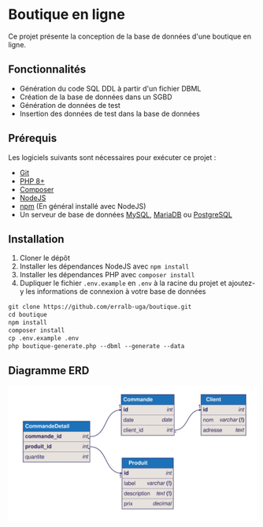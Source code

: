 # Boutique en ligne

Ce projet présente la conception de la base de données d'une boutique en ligne.

## Fonctionnalités

- Génération du code SQL DDL à partir d'un fichier DBML
- Création de la base de données dans un SGBD
- Génération de données de test
- Insertion des données de test dans la base de données

## Prérequis

Les logiciels suivants sont nécessaires pour exécuter ce projet :

- [Git](https://git-scm.com/)
- [PHP 8+](https://www.php.net/downloads.php)
- [Composer](https://getcomposer.org/)
- [NodeJS](https://nodejs.org/)
- [npm](https://www.npmjs.com/) (En général installé avec NodeJS)
- Un serveur de base de données [MySQL](https://www.mysql.com/), [MariaDB](https://mariadb.org/) ou [PostgreSQL](https://www.postgresql.org/)

## Installation

1. Cloner le dépôt
2. Installer les dépendances NodeJS avec `npm install`
3. Installer les dépendances PHP avec `composer install`
4. Dupliquer le fichier `.env.example` en `.env` à la racine du projet et ajoutez-y les informations de connexion à votre base de données


```
git clone https://github.com/erralb-uga/boutique.git
cd boutique
npm install
composer install
cp .env.example .env
php boutique-generate.php --dbml --generate --data
```

## Diagramme ERD

![Diagramme ERD](boutique-erd.svg)
